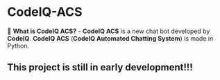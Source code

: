 # CodeIQ-ACS

🤔 **What is CodeIQ ACS?** - **CodeIQ ACS** is a new chat bot developed by **CodeIQ**. **CodeIQ ACS** (**CodeIQ Automated Chatting System**) is made in Python.

## This project is still in early development!!!
